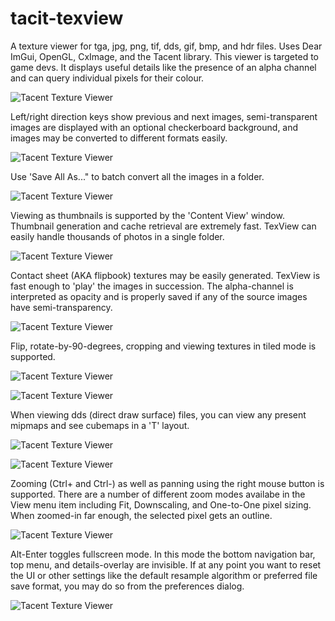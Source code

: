 # tacit-texview
A texture viewer for tga, jpg, png, tif, dds, gif, bmp, and hdr files. Uses Dear ImGui, OpenGL, CxImage, and the Tacent library. This viewer is targeted to game devs. It displays useful details like the presence of an alpha channel and can query individual pixels for their colour.

![Tacent Texture Viewer](https://raw.githubusercontent.com/bluescan/tacit-texview/master/Screenshots/Screenshot_CopyColourAs.png)


Left/right direction keys show previous and next images, semi-transparent images are displayed with an optional checkerboard background, and images may be converted to different formats easily.

![Tacent Texture Viewer](https://raw.githubusercontent.com/bluescan/tacit-texview/master/Screenshots/Screenshot_SaveAs.png)


Use 'Save All As..." to batch convert all the images in a folder.

![Tacent Texture Viewer](https://raw.githubusercontent.com/bluescan/tacit-texview/master/Screenshots/Screenshot_BatchSaveAll.png)


Viewing as thumbnails is supported by the 'Content View' window. Thumbnail generation and cache retrieval are extremely fast. TexView can easily handle thousands of photos in a single folder.

![Tacent Texture Viewer](https://raw.githubusercontent.com/bluescan/tacit-texview/master/Screenshots/Screenshot_Thumbnails.png)


Contact sheet (AKA flipbook) textures may be easily generated. TexView is fast enough to 'play' the images in succession. The alpha-channel is interpreted as opacity and is properly saved if any of the source images have semi-transparency.

![Tacent Texture Viewer](https://raw.githubusercontent.com/bluescan/tacit-texview/master/Screenshots/Screenshot_ContactSheet.png) 


Flip, rotate-by-90-degrees, cropping and viewing textures in tiled mode is supported.

![Tacent Texture Viewer](https://raw.githubusercontent.com/bluescan/tacit-texview/master/Screenshots/Screenshot_Crop.png)

![Tacent Texture Viewer](https://raw.githubusercontent.com/bluescan/tacit-texview/master/Screenshots/Screenshot_Tiled.png)


When viewing dds (direct draw surface) files, you can view any present mipmaps and see cubemaps in a 'T' layout.

![Tacent Texture Viewer](https://raw.githubusercontent.com/bluescan/tacit-texview/master/Screenshots/Screenshot_Cubemap.png)

![Tacent Texture Viewer](https://raw.githubusercontent.com/bluescan/tacit-texview/master/Screenshots/Screenshot_Mipmaps.png)


Zooming (Ctrl+ and Ctrl-) as well as panning using the right mouse button is supported. There are a number of different zoom modes availabe in the View menu item including Fit, Downscaling, and One-to-One pixel sizing. When zoomed-in far enough, the selected pixel gets an outline.

![Tacent Texture Viewer](https://raw.githubusercontent.com/bluescan/tacit-texview/master/Screenshots/Screenshot_Zoom.png)


Alt-Enter toggles fullscreen mode. In this mode the bottom navigation bar, top menu, and details-overlay are invisible. If at any point you want to reset the UI or other settings like the default resample algorithm or preferred file save format, you may do so from the preferences dialog.

![Tacent Texture Viewer](https://raw.githubusercontent.com/bluescan/tacit-texview/master/Screenshots/Screenshot_Prefs.png)
